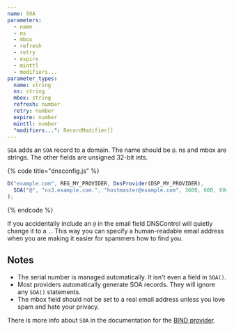 ```yaml
---
name: SOA
parameters:
  - name
  - ns
  - mbox
  - refresh
  - retry
  - expire
  - minttl
  - modifiers...
parameter_types:
  name: string
  ns: string
  mbox: string
  refresh: number
  retry: number
  expire: number
  minttl: number
  "modifiers...": RecordModifier[]
---
```


`SOA` adds an `SOA` record to a domain. The name should be `@`.  ns and mbox are strings. The other fields are unsigned 32-bit ints.

{% code title="dnsconfig.js" %}
```javascript
D("example.com", REG_MY_PROVIDER, DnsProvider(DSP_MY_PROVIDER),
  SOA("@", "ns3.example.com.", "hostmaster@example.com", 3600, 600, 604800, 1440),
);
```
{% endcode %}

If you accidentally include an `@` in the email field DNSControl will quietly
change it to a `.`. This way you can specify a human-readable email address
when you are making it easier for spammers how to find you.

## Notes
* The serial number is managed automatically.  It isn't even a field in `SOA()`.
* Most providers automatically generate SOA records.  They will ignore any `SOA()` statements.
* The mbox field should not be set to a real email address unless you love spam and hate your privacy.

There is more info about `SOA` in the documentation for the [BIND provider](../../provider/bind.md).
